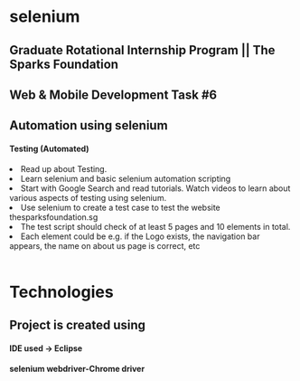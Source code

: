 <h1>selenium</h1>



<h2>Graduate Rotational Internship Program || The Sparks Foundation</h2>


<h2>Web & Mobile Development Task #6</h2>

<h2>Automation using selenium</h2>

<h4>Testing (Automated)</h4>

<li>Read up about Testing.</li>
 
<li>Learn selenium and basic selenium automation scripting</li>

<li>Start with Google Search and read tutorials. Watch videos to learn about various aspects of testing using selenium.</li>

<li>Use selenium to create a test case to test the website thesparksfoundation.sg</li>

<li>The test script should check of at least 5 pages and 10 elements in total.</li>

<li>Each element could be e.g. if the Logo exists, the navigation bar appears, the name on about us page is correct, etc </li>
<br>
<h1>Technologies</h1>
<h2>Project is created using</h2>

<h4>IDE used -> Eclipse</h4>

<h4>selenium webdriver-Chrome driver</h4>
